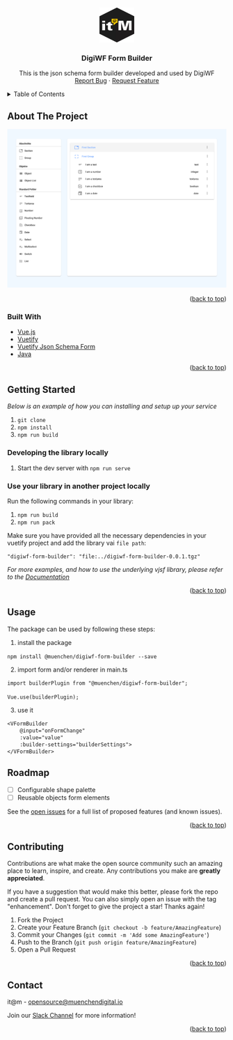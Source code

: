 <div id="top"></div>

<!-- PROJECT LOGO -->
<br />
<div align="center">
    <img src="images/logo.png" alt="Logo" width="80" height="80">

<h3 align="center">DigiWF Form Builder</h3>

<p align="center">
    This is the json schema form builder developed and used by DigiWF
    <br />
    <a href="https://github.com/it-at-m/digiwf-vuetify-component-starter/issues">Report Bug</a>
    ·
    <a href="https://github.com/it-at-m/digiwf-vuetify-component-starter/issues">Request Feature</a>
  </p>
</div>


<!-- TABLE OF CONTENTS -->
<details>
  <summary>Table of Contents</summary>
  <ol>
    <li>
      <a href="#about-the-project">About The Project</a>
      <ul>
        <li><a href="#built-with">Built With</a></li>
      </ul>
    </li>
    <li>
      <a href="#getting-started">Getting Started</a>
      <ul>
        <li><a href="#prerequisites">Prerequisites</a></li>
        <li><a href="#local-development">Local Development</a></li>
        <li><a href="#custom-form-fields">Custom Form Fields</a></li>
      </ul>
    </li>
    <li><a href="#roadmap">Roadmap</a></li>
    <li><a href="#contributing">Contributing</a></li>
    <li><a href="#contact">Contact</a></li>
  </ol>
</details>



<!-- ABOUT THE PROJECT -->

## About The Project

[![Product Name Screen Shot][product-screenshot]](https://example.com)


<p align="right">(<a href="#top">back to top</a>)</p>

### Built With

* [Vue.js](https://vuejs.org/)
* [Vuetify](https://vuetifyjs.com/)
* [Vuetify Json Schema Form](https://github.com/koumoul-dev/vuetify-jsonschema-form)
* [Java](https://openjdk.java.net/projects/jdk/11/)

<p align="right">(<a href="#top">back to top</a>)</p>


<!-- GETTING STARTED -->

<!-- GETTING STARTED -->

## Getting Started

_Below is an example of how you can installing and setup up your service_

1. `git clone `
2. `npm install`
3. `npm run build`

### Developing the library locally

1. Start the dev server with `npm run serve`

### Use your library in another project locally

Run the following commands in your library:

1. `npm run build`
2. `npm run pack`

Make sure you have provided all the necessary dependencies in your vuetify project and add the library vai `file path`:

```
"digiwf-form-builder": "file:../digiwf-form-builder-0.0.1.tgz"
```

_For more examples, and how to use the underlying vjsf library, please refer to
the [Documentation](https://koumoul-dev.github.io/vuetify-jsonschema-form/latest/)_

<p align="right">(<a href="#top">back to top</a>)</p>

## Usage

The package can be used by following these steps:

1. install the package

``npm install @muenchen/digiwf-form-builder --save``

2. import form and/or renderer in main.ts
```
import builderPlugin from "@muenchen/digiwf-form-builder";

Vue.use(builderPlugin);
```

3. use it

```
<VFormBuilder
    @input="onFormChange"
    :value="value"
    :builder-settings="builderSettings">
</VFormBuilder>
```

<!-- ROADMAP -->

## Roadmap

- [ ] Configurable shape palette
- [ ] Reusable objects form elements

See the [open issues](https://github.com/it-at-m/digiwf-form-builder/issues) for a full list of proposed features (and
known issues).

<p align="right">(<a href="#top">back to top</a>)</p>


<!-- CONTRIBUTING -->

## Contributing

Contributions are what make the open source community such an amazing place to learn, inspire, and create. Any
contributions you make are **greatly appreciated**.

If you have a suggestion that would make this better, please fork the repo and create a pull request. You can also
simply open an issue with the tag "enhancement". Don't forget to give the project a star! Thanks again!

1. Fork the Project
2. Create your Feature Branch (`git checkout -b feature/AmazingFeature`)
3. Commit your Changes (`git commit -m 'Add some AmazingFeature'`)
4. Push to the Branch (`git push origin feature/AmazingFeature`)
5. Open a Pull Request

<p align="right">(<a href="#top">back to top</a>)</p>


<!-- LICENSE 
## License

Distributed under the MIT License. See `LICENSE.txt` for more information.

<p align="right">(<a href="#top">back to top</a>)</p>
-->


<!-- CONTACT -->

## Contact

it@m - opensource@muenchendigital.io

Join our [Slack Channel](https://join.slack.com/t/digiwf/shared_invite/zt-14jxazj1j-jq0WNtXp7S7HAwJA7tKgpw) for more
information!

<p align="right">(<a href="#top">back to top</a>)</p>



<!-- MARKDOWN LINKS & IMAGES -->
<!-- https://www.markdownguide.org/basic-syntax/#reference-style-links -->

[contributors-shield]: https://img.shields.io/github/contributors/it-at-m/digiwf-form-builder.svg?style=for-the-badge

[contributors-url]: https://github.com/it-at-m/digiwf-form-builder/graphs/contributors

[forks-shield]: https://img.shields.io/github/forks/it-at-m/digiwf-form-builder.svg?style=for-the-badge

[forks-url]: https://github.com/it-at-m/digiwf-form-builder/network/members

[stars-shield]: https://img.shields.io/github/stars/it-at-m/digiwf-form-builder.svg?style=for-the-badge

[stars-url]: https://github.com/it-at-m/digiwf-form-builder/stargazers

[issues-shield]: https://img.shields.io/github/issues/it-at-m/digiwf-form-builder.svg?style=for-the-badge

[issues-url]: https://github.com/it-at-m/digiwf-form-builder/issues

[license-shield]: https://img.shields.io/github/license/it-at-m/digiwf-form-builder.svg?style=for-the-badge

[license-url]: https://github.com/it-at-m/digiwf-form-builder/blob/master/LICENSE

[product-screenshot]: images/screenshot.png

